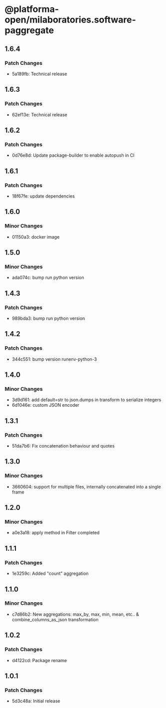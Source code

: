 # @platforma-open/milaboratories.software-paggregate

## 1.6.4

### Patch Changes

- 5a189fb: Technical release

## 1.6.3

### Patch Changes

- 62ef13e: Technical release

## 1.6.2

### Patch Changes

- 0d76e8d: Update package-builder to enable autopush in CI

## 1.6.1

### Patch Changes

- 18f67fe: update dependencies

## 1.6.0

### Minor Changes

- 01150a3: docker image

## 1.5.0

### Minor Changes

- ada074c: bump run python version

## 1.4.3

### Patch Changes

- 989bda3: bump run python version

## 1.4.2

### Patch Changes

- 344c551: bump version runenv-python-3

## 1.4.0

### Minor Changes

- 3d9d161: add default=str to json.dumps in transform to serialize integers
- 6d1046e: custom JSON encoder

## 1.3.1

### Patch Changes

- 51da7b6: Fix concatenation behaviour and quotes

## 1.3.0

### Minor Changes

- 3660604: support for multiple files, internally concatenated into a single frame

## 1.2.0

### Minor Changes

- a0e3a18: apply method in Filter completed

## 1.1.1

### Patch Changes

- 1e3259c: Added "count" aggregation

## 1.1.0

### Minor Changes

- c7d86b2: New aggregations: max_by, max, min, mean, etc.. & combine_columns_as_json transformation

## 1.0.2

### Patch Changes

- d4122cd: Package rename

## 1.0.1

### Patch Changes

- 5d3c48a: Initial release
